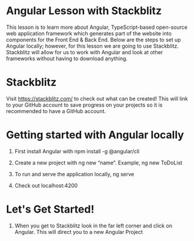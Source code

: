 # Angular Lesson with Stackblitz
This lesson is to learn more about Angular, TypeScript-based open-source web application framework which generates part of the website into components for the Front End & Back End.
Below are the steps to set up Angular locally; however, for this lesson we are going to use Stackblitz. Stackblitz will allow for us to work with Angular and look at other frameworks without having to download anything.

# Stackblitz
Visit https://stackblitz.com/ to check out what can be created! This will link to your GitHub account to save progress on your projects so it is recommended to have a GitHub account. 

# Getting started with Angular locally
1. First install Angular with npm install -g @angular/cli

2. Create a new project with ng new “name”. Example, ng new ToDoList

3. To run and serve the application locally, ng serve 

4. Check out localhost:4200

# Let's Get Started!
1. When you get to Stackblitz look in the far left corner and click on Angular. This will direct you to a new Angular Project 
